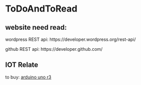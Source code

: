 # ToDoAndToRead
<h2> website need read:</h2>
<p> wordpress REST api:<a> https://developer.wordpress.org/rest-api/  </a></p>
<p> github REST api:<a> https://developer.github.com/  </a></p>
<h2>IOT Relate</h2>
<p>to buy: <a href='https://detail.tmall.com/item.htm?id=523957302031&ali_refid=a3_430673_1006:1108875641:N:arduino:02689b4cf22ce8364e71ded6a92336e3&ali_trackid=1_02689b4cf22ce8364e71ded6a92336e3&spm=a2e15.8261149.07626516002.1' target='_blank'>arduino uno r3</a></p>

